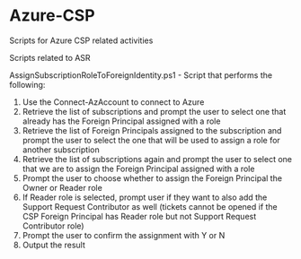 # Azure-CSP
Scripts for Azure CSP related activities

Scripts related to ASR

AssignSubscriptionRoleToForeignIdentity.ps1 - Script that performs the following:
1. Use the Connect-AzAccount to connect to Azure
2. Retrieve the list of subscriptions and prompt the user to select one that already has the Foreign Principal assigned with a role
3. Retrieve the list of Foreign Principals assigned to the subscription and prompt the user to select the one that will be used to assign a role for another subscription
4. Retrieve the list of subscriptions again and prompt the user to select one that we are to assign the Foreign Principal assigned with a role
5. Prompt the user to choose whether to assign the Foreign Principal the Owner or Reader role
6. If Reader role is selected, prompt user if they want to also add the Support Request Contributor as well (tickets cannot be opened if the CSP Foreign Principal has Reader role but not Support Request Contributor role)
7. Prompt the user to confirm the assignment with Y or N
8. Output the result
